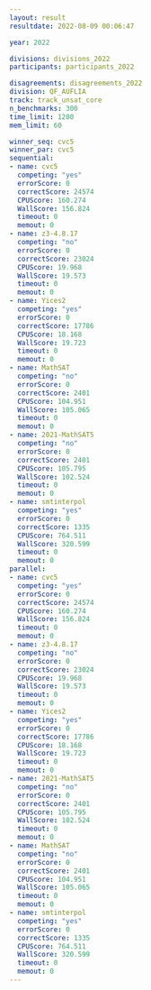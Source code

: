```yaml
---
layout: result
resultdate: 2022-08-09 00:06:47

year: 2022

divisions: divisions_2022
participants: participants_2022

disagreements: disagreements_2022
division: QF_AUFLIA
track: track_unsat_core
n_benchmarks: 300
time_limit: 1200
mem_limit: 60

winner_seq: cvc5
winner_par: cvc5
sequential:
- name: cvc5
  competing: "yes"
  errorScore: 0
  correctScore: 24574
  CPUScore: 160.274
  WallScore: 156.824
  timeout: 0
  memout: 0
- name: z3-4.8.17
  competing: "no"
  errorScore: 0
  correctScore: 23024
  CPUScore: 19.968
  WallScore: 19.573
  timeout: 0
  memout: 0
- name: Yices2
  competing: "yes"
  errorScore: 0
  correctScore: 17786
  CPUScore: 18.168
  WallScore: 19.723
  timeout: 0
  memout: 0
- name: MathSAT
  competing: "no"
  errorScore: 0
  correctScore: 2401
  CPUScore: 104.951
  WallScore: 105.065
  timeout: 0
  memout: 0
- name: 2021-MathSAT5
  competing: "no"
  errorScore: 0
  correctScore: 2401
  CPUScore: 105.795
  WallScore: 102.524
  timeout: 0
  memout: 0
- name: smtinterpol
  competing: "yes"
  errorScore: 0
  correctScore: 1335
  CPUScore: 764.511
  WallScore: 320.599
  timeout: 0
  memout: 0
parallel:
- name: cvc5
  competing: "yes"
  errorScore: 0
  correctScore: 24574
  CPUScore: 160.274
  WallScore: 156.824
  timeout: 0
  memout: 0
- name: z3-4.8.17
  competing: "no"
  errorScore: 0
  correctScore: 23024
  CPUScore: 19.968
  WallScore: 19.573
  timeout: 0
  memout: 0
- name: Yices2
  competing: "yes"
  errorScore: 0
  correctScore: 17786
  CPUScore: 18.168
  WallScore: 19.723
  timeout: 0
  memout: 0
- name: 2021-MathSAT5
  competing: "no"
  errorScore: 0
  correctScore: 2401
  CPUScore: 105.795
  WallScore: 102.524
  timeout: 0
  memout: 0
- name: MathSAT
  competing: "no"
  errorScore: 0
  correctScore: 2401
  CPUScore: 104.951
  WallScore: 105.065
  timeout: 0
  memout: 0
- name: smtinterpol
  competing: "yes"
  errorScore: 0
  correctScore: 1335
  CPUScore: 764.511
  WallScore: 320.599
  timeout: 0
  memout: 0
---
```

